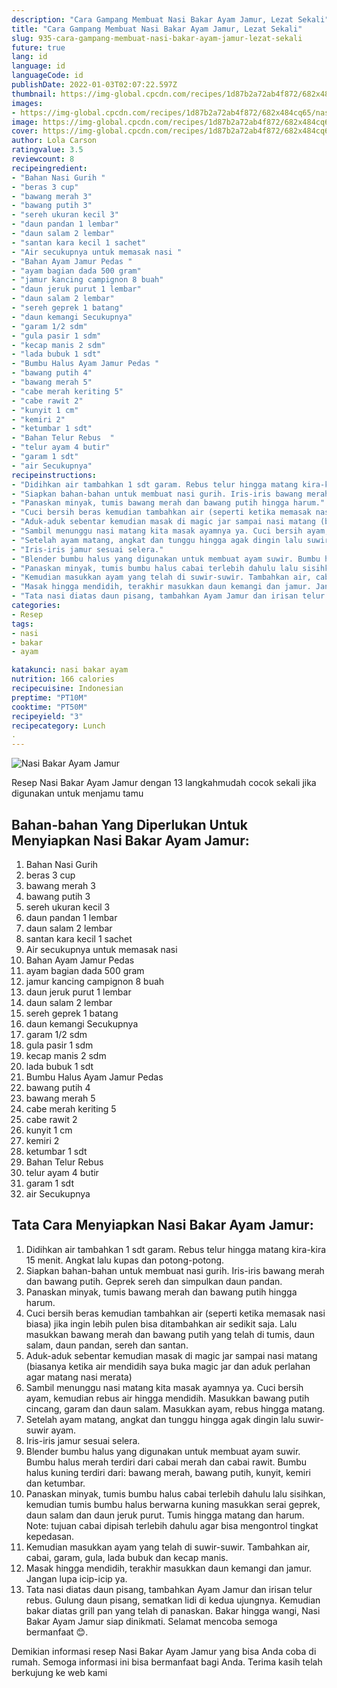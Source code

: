 ```yaml
---
description: "Cara Gampang Membuat Nasi Bakar Ayam Jamur, Lezat Sekali"
title: "Cara Gampang Membuat Nasi Bakar Ayam Jamur, Lezat Sekali"
slug: 935-cara-gampang-membuat-nasi-bakar-ayam-jamur-lezat-sekali
future: true
lang: id
language: id
languageCode: id
publishDate: 2022-01-03T02:07:22.597Z 
thumbnail: https://img-global.cpcdn.com/recipes/1d87b2a72ab4f872/682x484cq65/nasi-bakar-ayam-jamur-foto-resep-utama.png
images:
- https://img-global.cpcdn.com/recipes/1d87b2a72ab4f872/682x484cq65/nasi-bakar-ayam-jamur-foto-resep-utama.png
image: https://img-global.cpcdn.com/recipes/1d87b2a72ab4f872/682x484cq65/nasi-bakar-ayam-jamur-foto-resep-utama.png
cover: https://img-global.cpcdn.com/recipes/1d87b2a72ab4f872/682x484cq65/nasi-bakar-ayam-jamur-foto-resep-utama.png
author: Lola Carson
ratingvalue: 3.5
reviewcount: 8
recipeingredient:
- "Bahan Nasi Gurih "
- "beras 3 cup"
- "bawang merah 3"
- "bawang putih 3"
- "sereh ukuran kecil 3"
- "daun pandan 1 lembar"
- "daun salam 2 lembar"
- "santan kara kecil 1 sachet"
- "Air secukupnya untuk memasak nasi "
- "Bahan Ayam Jamur Pedas "
- "ayam bagian dada 500 gram"
- "jamur kancing campignon 8 buah"
- "daun jeruk purut 1 lembar"
- "daun salam 2 lembar"
- "sereh geprek 1 batang"
- "daun kemangi Secukupnya"
- "garam 1/2 sdm"
- "gula pasir 1 sdm"
- "kecap manis 2 sdm"
- "lada bubuk 1 sdt"
- "Bumbu Halus Ayam Jamur Pedas "
- "bawang putih 4"
- "bawang merah 5"
- "cabe merah keriting 5"
- "cabe rawit 2"
- "kunyit 1 cm"
- "kemiri 2"
- "ketumbar 1 sdt"
- "Bahan Telur Rebus  "
- "telur ayam 4 butir"
- "garam 1 sdt"
- "air Secukupnya"
recipeinstructions:
- "Didihkan air tambahkan 1 sdt garam. Rebus telur hingga matang kira-kira 15 menit. Angkat lalu kupas dan potong-potong."
- "Siapkan bahan-bahan untuk membuat nasi gurih. Iris-iris bawang merah dan bawang putih. Geprek sereh dan simpulkan daun pandan."
- "Panaskan minyak, tumis bawang merah dan bawang putih hingga harum."
- "Cuci bersih beras kemudian tambahkan air (seperti ketika memasak nasi biasa) jika ingin lebih pulen bisa ditambahkan air sedikit saja. Lalu masukkan bawang merah dan bawang putih yang telah di tumis, daun salam, daun pandan, sereh dan santan."
- "Aduk-aduk sebentar kemudian masak di magic jar sampai nasi matang (biasanya ketika air mendidih saya buka magic jar dan aduk perlahan agar matang nasi merata)"
- "Sambil menunggu nasi matang kita masak ayamnya ya. Cuci bersih ayam, kemudian rebus air hingga mendidih. Masukkan bawang putih cincang, garam dan daun salam. Masukkan ayam, rebus hingga matang."
- "Setelah ayam matang, angkat dan tunggu hingga agak dingin lalu suwir-suwir ayam."
- "Iris-iris jamur sesuai selera."
- "Blender bumbu halus yang digunakan untuk membuat ayam suwir. Bumbu halus merah terdiri dari cabai merah dan cabai rawit. Bumbu halus kuning terdiri dari: bawang merah, bawang putih, kunyit, kemiri dan ketumbar."
- "Panaskan minyak, tumis bumbu halus cabai terlebih dahulu lalu sisihkan, kemudian tumis bumbu halus berwarna kuning masukkan serai geprek, daun salam dan daun jeruk purut. Tumis hingga matang dan harum. Note: tujuan cabai dipisah terlebih dahulu agar bisa mengontrol tingkat kepedasan."
- "Kemudian masukkan ayam yang telah di suwir-suwir. Tambahkan air, cabai, garam, gula, lada bubuk dan kecap manis."
- "Masak hingga mendidih, terakhir masukkan daun kemangi dan jamur. Jangan lupa icip-icip ya."
- "Tata nasi diatas daun pisang, tambahkan Ayam Jamur dan irisan telur rebus. Gulung daun pisang, sematkan lidi di kedua ujungnya. Kemudian bakar diatas grill pan yang telah di panaskan. Bakar hingga wangi, Nasi Bakar Ayam Jamur siap dinikmati. Selamat mencoba semoga bermanfaat 😊."
categories:
- Resep
tags:
- nasi
- bakar
- ayam

katakunci: nasi bakar ayam 
nutrition: 166 calories
recipecuisine: Indonesian
preptime: "PT10M"
cooktime: "PT50M"
recipeyield: "3"
recipecategory: Lunch
. 
---
```



![Nasi Bakar Ayam Jamur](https://img-global.cpcdn.com/recipes/1d87b2a72ab4f872/682x484cq65/nasi-bakar-ayam-jamur-foto-resep-utama.png)

Resep Nasi Bakar Ayam Jamur    dengan 13 langkahmudah cocok sekali jika digunakan untuk menjamu tamu

<!--inarticleads1-->

## Bahan-bahan Yang Diperlukan Untuk Menyiapkan Nasi Bakar Ayam Jamur:

1. Bahan Nasi Gurih 
1. beras 3 cup
1. bawang merah 3
1. bawang putih 3
1. sereh ukuran kecil 3
1. daun pandan 1 lembar
1. daun salam 2 lembar
1. santan kara kecil 1 sachet
1. Air secukupnya untuk memasak nasi 
1. Bahan Ayam Jamur Pedas 
1. ayam bagian dada 500 gram
1. jamur kancing campignon 8 buah
1. daun jeruk purut 1 lembar
1. daun salam 2 lembar
1. sereh geprek 1 batang
1. daun kemangi Secukupnya
1. garam 1/2 sdm
1. gula pasir 1 sdm
1. kecap manis 2 sdm
1. lada bubuk 1 sdt
1. Bumbu Halus Ayam Jamur Pedas 
1. bawang putih 4
1. bawang merah 5
1. cabe merah keriting 5
1. cabe rawit 2
1. kunyit 1 cm
1. kemiri 2
1. ketumbar 1 sdt
1. Bahan Telur Rebus  
1. telur ayam 4 butir
1. garam 1 sdt
1. air Secukupnya



<!--inarticleads2-->

## Tata Cara Menyiapkan Nasi Bakar Ayam Jamur:

1. Didihkan air tambahkan 1 sdt garam. Rebus telur hingga matang kira-kira 15 menit. Angkat lalu kupas dan potong-potong.
1. Siapkan bahan-bahan untuk membuat nasi gurih. Iris-iris bawang merah dan bawang putih. Geprek sereh dan simpulkan daun pandan.
1. Panaskan minyak, tumis bawang merah dan bawang putih hingga harum.
1. Cuci bersih beras kemudian tambahkan air (seperti ketika memasak nasi biasa) jika ingin lebih pulen bisa ditambahkan air sedikit saja. Lalu masukkan bawang merah dan bawang putih yang telah di tumis, daun salam, daun pandan, sereh dan santan.
1. Aduk-aduk sebentar kemudian masak di magic jar sampai nasi matang (biasanya ketika air mendidih saya buka magic jar dan aduk perlahan agar matang nasi merata)
1. Sambil menunggu nasi matang kita masak ayamnya ya. Cuci bersih ayam, kemudian rebus air hingga mendidih. Masukkan bawang putih cincang, garam dan daun salam. Masukkan ayam, rebus hingga matang.
1. Setelah ayam matang, angkat dan tunggu hingga agak dingin lalu suwir-suwir ayam.
1. Iris-iris jamur sesuai selera.
1. Blender bumbu halus yang digunakan untuk membuat ayam suwir. Bumbu halus merah terdiri dari cabai merah dan cabai rawit. Bumbu halus kuning terdiri dari: bawang merah, bawang putih, kunyit, kemiri dan ketumbar.
1. Panaskan minyak, tumis bumbu halus cabai terlebih dahulu lalu sisihkan, kemudian tumis bumbu halus berwarna kuning masukkan serai geprek, daun salam dan daun jeruk purut. Tumis hingga matang dan harum. Note: tujuan cabai dipisah terlebih dahulu agar bisa mengontrol tingkat kepedasan.
1. Kemudian masukkan ayam yang telah di suwir-suwir. Tambahkan air, cabai, garam, gula, lada bubuk dan kecap manis.
1. Masak hingga mendidih, terakhir masukkan daun kemangi dan jamur. Jangan lupa icip-icip ya.
1. Tata nasi diatas daun pisang, tambahkan Ayam Jamur dan irisan telur rebus. Gulung daun pisang, sematkan lidi di kedua ujungnya. Kemudian bakar diatas grill pan yang telah di panaskan. Bakar hingga wangi, Nasi Bakar Ayam Jamur siap dinikmati. Selamat mencoba semoga bermanfaat 😊.




Demikian informasi  resep Nasi Bakar Ayam Jamur   yang bisa Anda coba di rumah. Semoga informasi ini bisa bermanfaat bagi Anda. Terima kasih telah berkujung ke web kami
